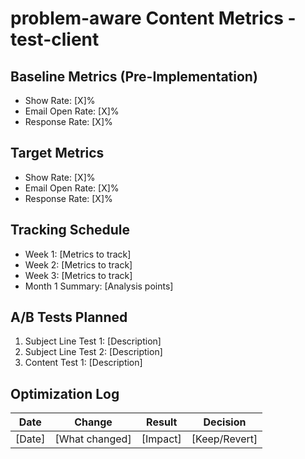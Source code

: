 # problem-aware Content Metrics - test-client

## Baseline Metrics (Pre-Implementation)
- Show Rate: [X]%
- Email Open Rate: [X]%
- Response Rate: [X]%

## Target Metrics
- Show Rate: [X]%
- Email Open Rate: [X]%
- Response Rate: [X]%

## Tracking Schedule
- Week 1: [Metrics to track]
- Week 2: [Metrics to track]
- Week 3: [Metrics to track]
- Month 1 Summary: [Analysis points]

## A/B Tests Planned
1. Subject Line Test 1: [Description]
2. Subject Line Test 2: [Description]
3. Content Test 1: [Description]

## Optimization Log
Date | Change | Result | Decision
-----|--------|--------|----------
[Date] | [What changed] | [Impact] | [Keep/Revert]
